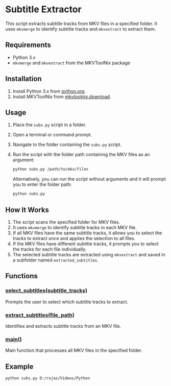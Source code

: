 # Subtitle Extractor

This script extracts subtitle tracks from MKV files in a specified folder. It uses `mkvmerge` to identify subtitle tracks and `mkvextract` to extract them.

## Requirements

- Python 3.x
- `mkvmerge` and `mkvextract` from the MKVToolNix package

## Installation

1. Install Python 3.x from [python.org](https://www.python.org/).
2. Install MKVToolNix from [mkvtoolnix.download](https://mkvtoolnix.download/).

## Usage

1. Place the `subs.py` script in a folder.
2. Open a terminal or command prompt.
3. Navigate to the folder containing the `subs.py` script.
4. Run the script with the folder path containing the MKV files as an argument:

    ```sh
    python subs.py /path/to/mkv/files
    ```

    Alternatively, you can run the script without arguments and it will prompt you to enter the folder path:

    ```sh
    python subs.py
    ```

## How It Works

1. The script scans the specified folder for MKV files.
2. It uses `mkvmerge` to identify subtitle tracks in each MKV file.
3. If all MKV files have the same subtitle tracks, it allows you to select the tracks to extract once and applies the selection to all files.
4. If the MKV files have different subtitle tracks, it prompts you to select the tracks for each file individually.
5. The selected subtitle tracks are extracted using `mkvextract` and saved in a subfolder named `extracted_subtitles`.

## Functions

### [select_subtitles(subtitle_tracks)](http://_vscodecontentref_/1)

Prompts the user to select which subtitle tracks to extract.

### [extract_subtitles(file_path)](http://_vscodecontentref_/2)

Identifies and extracts subtitle tracks from an MKV file.

### [main()](http://_vscodecontentref_/3)

Main function that processes all MKV files in the specified folder.

## Example

```sh
python subs.py D:/rojas/Videos/Python